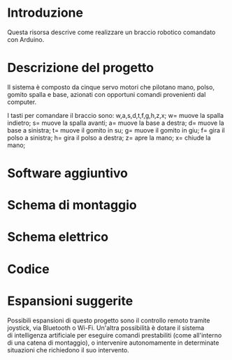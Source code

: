 # Introduzione
Questa risorsa descrive come realizzare un braccio robotico comandato con Arduino.

# Descrizione del progetto
Il sistema è composto da cinque servo motori che pilotano mano, polso, gomito spalla e base, azionati con opportuni comandi provenienti dal computer.

I tasti per comandare il braccio sono: w,a,s,d,t,f,g,h,z,x;
w= muove la spalla indietro;
s= muove la spalla avanti;
a= muove la base a destra;
d= muove la base a sinistra;
t= muove il gomito in su;
g= muove il gomito in giu;
f= gira il polso a sinistra;
h= gira il polso a destra;
z= apre la mano;
x= chiude la mano;

# Software aggiuntivo


# Schema di montaggio 


# Schema elettrico


# Codice


# Espansioni suggerite 
Possibili espansioni di questo progetto sono il controllo remoto tramite joystick, via Bluetooth o Wi-Fi.
Un'altra possibilità è dotare il sistema di intelligenza artificiale per eseguire comandi prestabiliti (come all'interno di una catena di montaggio), o intervenire autonomamente in determinate situazioni che richiedono il suo intervento.


